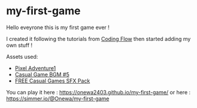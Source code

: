 # my-first-game

Hello eveyrone this is my first game ever !

I created it following the tutorials from [Coding Flow](https://www.youtube.com/c/CodinginFlow) then started adding my own stuff !

Assets used:
- [Pixel Adventure1](https://assetstore.unity.com/packages/2d/characters/pixel-adventure-1-155360)
- [Casual Game BGM #5](https://assetstore.unity.com/packages/audio/music/casual-game-bgm-5-135943)
- [FREE Casual Games SFX Pack](https://assetstore.unity.com/packages/audio/sound-fx/free-casual-game-sfx-pack-54116)

You can play it here : https://onewa2403.github.io/my-first-game/ or here : https://simmer.io/@Onewa/my-first-game
